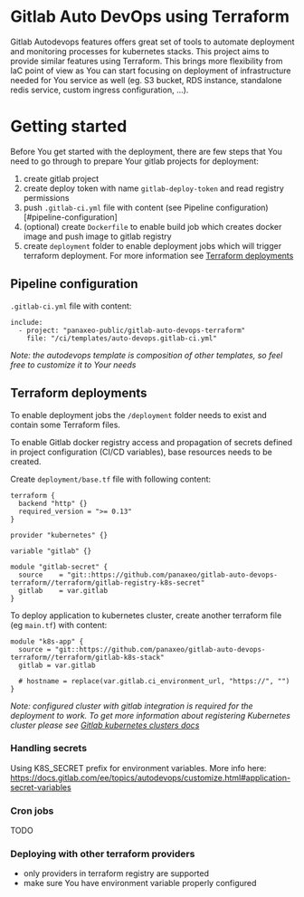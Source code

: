 # Gitlab Auto DevOps using Terraform

Gitlab Autodevops features offers great set of tools to automate deployment and monitoring processes for kubernetes stacks. This project aims to provide similar features using Terraform. This brings more flexibility from IaC point of view as You can start focusing on deployment of infrastructure needed for You service as well (eg. S3 bucket, RDS instance, standalone redis service, custom ingress configuration, ...).

# Getting started

Before You get started with the deployment, there are few steps that You need to go through to prepare Your gitlab projects for deployment:

1. create gitlab project
1. create deploy token with name `gitlab-deploy-token` and read registry permissions
1. push `.gitlab-ci.yml` file with content (see Pipeline configuration)[#pipeline-configuration]
1. (optional) create `Dockerfile` to enable build job which creates docker image and push image to gitlab registry
1. create `deployment` folder to enable deployment jobs which will trigger terraform deployment. For more information see [Terraform deployments](#terraform-deployments)

## Pipeline configuration

`.gitlab-ci.yml` file with content:

```
include:
  - project: "panaxeo-public/gitlab-auto-devops-terraform"
    file: "/ci/templates/auto-devops.gitlab-ci.yml"
```

_Note: the autodevops template is composition of other templates, so feel free to customize it to Your needs_

## Terraform deployments

To enable deployment jobs the `/deployment` folder needs to exist and contain some Terraform files.

To enable Gitlab docker registry access and propagation of secrets defined in project configuration (CI/CD variables), base resources needs to be created.

Create `deployment/base.tf` file with following content:

```
terraform {
  backend "http" {}
  required_version = ">= 0.13"
}

provider "kubernetes" {}

variable "gitlab" {}

module "gitlab-secret" {
  source    = "git::https://github.com/panaxeo/gitlab-auto-devops-terraform//terraform/gitlab-registry-k8s-secret"
  gitlab    = var.gitlab
}
```

To deploy application to kubernetes cluster, create another terraform file (eg `main.tf`) with content:

```
module "k8s-app" {
  source = "git::https://github.com/panaxeo/gitlab-auto-devops-terraform//terraform/gitlab-k8s-stack"
  gitlab = var.gitlab

  # hostname = replace(var.gitlab.ci_environment_url, "https://", "")
}

```

_Note: configured cluster with gitlab integration is required for the deployment to work. To get more information about registering Kubernetes cluster please see [Gitlab kubernetes clusters docs](https://docs.gitlab.com/ee/user/project/clusters/add_remove_clusters.html#create-new-cluster)_

### Handling secrets

Using K8S_SECRET prefix for environment variables. More info here:
https://docs.gitlab.com/ee/topics/autodevops/customize.html#application-secret-variables

### Cron jobs

TODO

### Deploying with other terraform providers

- only providers in terraform registry are supported
- make sure You have environment variable properly configured
